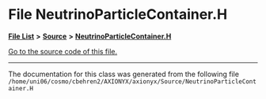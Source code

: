 
# File NeutrinoParticleContainer.H


[**File List**](files.md) **>** [**Source**](dir_74389ed8173ad57b461b9d623a1f3867.md) **>** [**NeutrinoParticleContainer.H**](NeutrinoParticleContainer_8H.md)

[Go to the source code of this file.](NeutrinoParticleContainer_8H_source.md)



























------------------------------
The documentation for this class was generated from the following file `/home/uni06/cosmo/cbehren2/AXIONYX/axionyx/Source/NeutrinoParticleContainer.H`